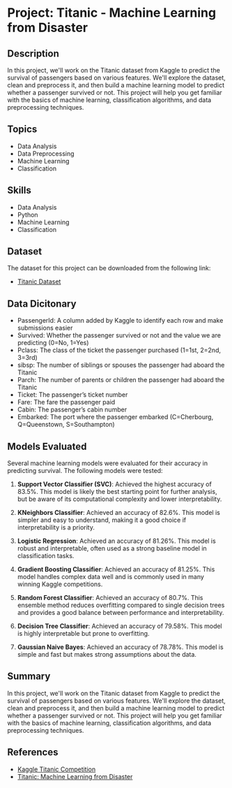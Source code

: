 # **Project: Titanic - Machine Learning from Disaster**

## **Description**

In this project, we'll work on the Titanic dataset from Kaggle to predict the survival of passengers based on various features. We'll explore the dataset, clean and preprocess it, and then build a machine learning model to predict whether a passenger survived or not. This project will help you get familiar with the basics of machine learning, classification algorithms, and data preprocessing techniques.

## **Topics**

- Data Analysis
- Data Preprocessing
- Machine Learning
- Classification

## **Skills**

- Data Analysis
- Python
- Machine Learning
- Classification

## **Dataset**

The dataset for this project can be downloaded from the following link:

- [Titanic Dataset](https://www.kaggle.com/c/titanic/data)

## Data Dicitonary

- PassengerId: A column added by Kaggle to identify each row and make submissions easier
- Survived: Whether the passenger survived or not and the value we are predicting (0=No, 1=Yes)
- Pclass: The class of the ticket the passenger purchased (1=1st, 2=2nd, 3=3rd)
- sibsp: The number of siblings or spouses the passenger had aboard the Titanic
- Parch: The number of parents or children the passenger had aboard the Titanic
- Ticket: The passenger’s ticket number
- Fare: The fare the passenger paid
- Cabin: The passenger’s cabin number
- Embarked: The port where the passenger embarked (C=Cherbourg, Q=Queenstown, S=Southampton)

## Models Evaluated

Several machine learning models were evaluated for their accuracy in predicting survival. The following models were tested:

1. **Support Vector Classifier (SVC)**: Achieved the highest accuracy of 83.5%. This model is likely the best starting point for further analysis, but be aware of its computational complexity and lower interpretability.

2. **KNeighbors Classifier**: Achieved an accuracy of 82.6%. This model is simpler and easy to understand, making it a good choice if interpretability is a priority.

3. **Logistic Regression**: Achieved an accuracy of 81.26%. This model is robust and interpretable, often used as a strong baseline model in classification tasks.

4. **Gradient Boosting Classifier**: Achieved an accuracy of 81.25%. This model handles complex data well and is commonly used in many winning Kaggle competitions.

5. **Random Forest Classifier**: Achieved an accuracy of 80.7%. This ensemble method reduces overfitting compared to single decision trees and provides a good balance between performance and interpretability.

6. **Decision Tree Classifier**: Achieved an accuracy of 79.58%. This model is highly interpretable but prone to overfitting.

7. **Gaussian Naive Bayes**: Achieved an accuracy of 78.78%. This model is simple and fast but makes strong assumptions about the data.


## **Summary**

In this project, we'll work on the Titanic dataset from Kaggle to predict the survival of passengers based on various features. We'll explore the dataset, clean and preprocess it, and then build a machine learning model to predict whether a passenger survived or not. This project will help you get familiar with the basics of machine learning, classification algorithms, and data preprocessing techniques.

## **References**

- [Kaggle Titanic Competition](https://www.kaggle.com/c/titanic)
- [Titanic: Machine Learning from Disaster](https://www.kaggle.com/c/titanic/overview)
